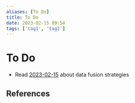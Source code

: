 ```yaml
---
aliases: [To Do]
title: To Do
date: 2023-02-15 09:54
tags: ['tag1', 'tag2']
---
```


# To Do

- Read [2023-02-15](2023-02-15.md) about data fusion strategies

## References
